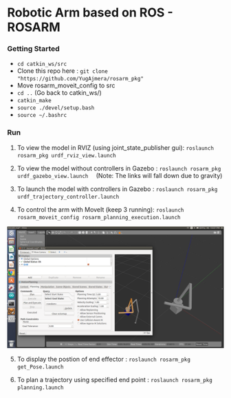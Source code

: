 # Robotic Arm based on ROS - ROSARM

### Getting Started

- `cd catkin_ws/src`
-  Clone this repo here : `git clone "https://github.com/YugAjmera/rosarm_pkg"`
-  Move rosarm_moveit_config to src
- `cd ..` (Go back to catkin_ws/)
- `catkin_make`
- `source ./devel/setup.bash`
- `source ~/.bashrc`


### Run

1. To view the model in RVIZ (using joint_state_publisher gui): `roslaunch rosarm_pkg urdf_rviz_view.launch`

2. To view the model without controllers in Gazebo : `roslaunch rosarm_pkg urdf_gazebo_view.launch  ` 
   (Note: The links will fall down due to gravity)

3. To launch the model with controllers in Gazebo : `roslaunch rosarm_pkg urdf_trajectory_controller.launch `


4. To control the arm with MoveIt (keep 3 running): `roslaunch rosarm_moveit_config rosarm_planning_execution.launch` 

![](Screenshot%20from%202019-02-02%2022-07-05.png)

5. To display the postion of end effector : `roslaunch rosarm_pkg get_Pose.launch `

6. To plan a trajectory using specified end point : `roslaunch rosarm_pkg planning.launch `


